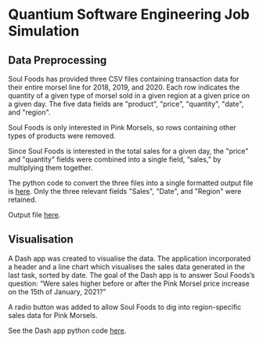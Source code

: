 # Quantium Software Engineering Job Simulation

## Data Preprocessing

Soul Foods has provided three CSV files containing transaction data for their entire morsel line for 2018, 2019, and 2020. Each row indicates the quantity of a given type of morsel sold in a given region at a given price on a given day. The five data fields are "product", "price", "quantity", "date", and "region". 

Soul Foods is only interested in Pink Morsels, so rows containing other types of products were removed.

Since Soul Foods is interested in the total sales for a given day, the "price" and "quantity" fields were combined into a single field, “sales,” by multiplying them together.

The python code to convert the three files into a single formatted output file is [here](https://github.com/luwoon/Quantium-Software-Engineering/blob/main/process.py). Only the three relevant fields "Sales", "Date", and "Region" were retained.

Output file [here](https://github.com/luwoon/Quantium-Software-Engineering/blob/main/output.csv).

## Visualisation

A Dash app was created to visualise the data. The application incorporated a header and a line chart which visualises the sales data generated in the last task, sorted by date. The goal of the Dash app is to answer Soul Foods’s question: “Were sales higher before or after the Pink Morsel price increase on the 15th of January, 2021?” 

A radio button was added to allow Soul Foods to dig into region-specific sales data for Pink Morsels. 

See the Dash app python code [here](https://github.com/luwoon/Quantium-Software-Engineering/blob/main/app.py).
